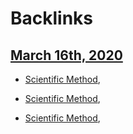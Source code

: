 
# Backlinks
## [March 16th, 2020](<March 16th, 2020.md>)
- [Scientific Method](<Scientific Method.md>),

- [Scientific Method](<Scientific Method.md>),

- [Scientific Method](<Scientific Method.md>),

